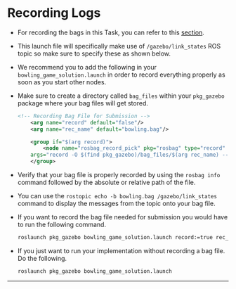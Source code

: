 # Recording Logs

- For recording the bags in this Task, you can refer to this [section](../task0/recording-logs.md).

- This launch file will specifically make use of `/gazebo/link_states` ROS topic so make sure to specify these as shown below.

- We recommend you to add the following in your `bowling_game_solution.launch` in order to record everything properly as soon as you start other nodes.

- Make sure to create a directory called `bag_files` within your `pkg_gazebo` package where your bag files will get stored.

    ```xml
    <!-- Recording Bag File for Submission -->
        <arg name="record" default="false"/>
        <arg name="rec_name" default="bowling.bag"/>

        <group if="$(arg record)">
            <node name="rosbag_record_pick" pkg="rosbag" type="record"
        args="record -O $(find pkg_gazebo)/bag_files/$(arg rec_name) --chunksize=10 /gazebo/link_states" output="screen"/>
        </group>
    ```



- Verify that your bag file is properly recorded by using the `rosbag info` command followed by the absolute or relative path of the file.

- You can use the `rostopic echo -b bowling.bag /gazebo/link_states` command to display the messages from the topic onto your bag file.

- If you want to record the bag file needed for submission you would have to run the following command.

    ```bash
    roslaunch pkg_gazebo bowling_game_solution.launch record:=true rec_name:=bowling.bag
    ```

- If you just want to run your implementation without recording a bag file. Do the following.

    ```bash
    roslaunch pkg_gazebo bowling_game_solution.launch
    ```

---
